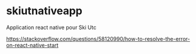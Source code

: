 # skiutnativeapp
Application react native pour Ski Utc


https://stackoverflow.com/questions/58120990/how-to-resolve-the-error-on-react-native-start
